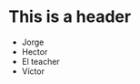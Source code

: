 # This is a header

<ul>
  <li>Jorge</li>
  <li>Hector</li>
  <li>El teacher</li>
  <li>Víctor</li>
<ul>
